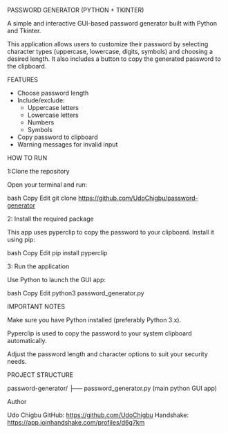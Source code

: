 PASSWORD GENERATOR (PYTHON + TKINTER)

A simple and interactive GUI-based password generator built with Python and Tkinter.

This application allows users to customize their password by selecting character types (uppercase, lowercase, digits, symbols) and choosing a desired length. It also includes a button to copy the generated password to the clipboard.

  FEATURES

- Choose password length
- Include/exclude:
  - Uppercase letters
  - Lowercase letters
  - Numbers
  - Symbols
- Copy password to clipboard
- Warning messages for invalid input


HOW TO RUN
 
1:Clone the repository

Open your terminal and run:

bash
Copy
Edit
git clone https://github.com/UdoChigbu/password-generator

2: Install the required package

This app uses pyperclip to copy the password to your clipboard. Install it using pip:

bash
Copy
Edit
pip install pyperclip

3: Run the application

Use Python to launch the GUI app:

bash
Copy
Edit
python3 password_generator.py


IMPORTANT NOTES

Make sure you have Python installed (preferably Python 3.x).

Pyperclip is used to copy the password to your system clipboard automatically.

Adjust the password length and character options to suit your security needs.

PROJECT STRUCTURE

password-generator/
├── password_generator.py (main python GUI app)

Author

Udo Chigbu
GitHub: https://github.com/UdoChigbu
Handshake: https://app.joinhandshake.com/profiles/d6g7km
